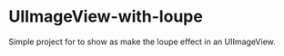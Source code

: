 UIImageView-with-loupe
======================

Simple project for to show as make the loupe effect in an UIImageView.
